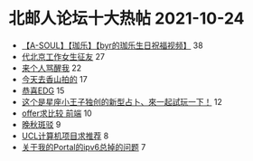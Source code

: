 # 北邮人论坛十大热帖 2021-10-24

- [【A-SOUL】【珈乐】【byr的珈乐生日祝福视频】](https://bbs.byr.cn/article/Comic/631949) 38
- [代北京工作女生征友](https://bbs.byr.cn/article/Friends/2008477) 27
- [来个人骂醒我](https://bbs.byr.cn/article/Talking/6306375) 22
- [今天去香山拍的](https://bbs.byr.cn/article/Picture/3302144) 17
- [恭喜EDG](https://bbs.byr.cn/article/LOL/29589) 15
- [这个是星座小王子独创的新型占卜、來一起試玩一下！](https://bbs.byr.cn/article/Constellations/465260) 12
- [offer求比较 前端](https://bbs.byr.cn/article/Job/2144021) 10
- [晚秋斑驳](https://bbs.byr.cn/article/Photo/271224) 9
- [UCL计算机项目求推荐](https://bbs.byr.cn/article/GoAbroad/380637) 8
- [关于我的Portal的ipv6总掉的问题](https://bbs.byr.cn/article/BUPTNet/106129) 7


